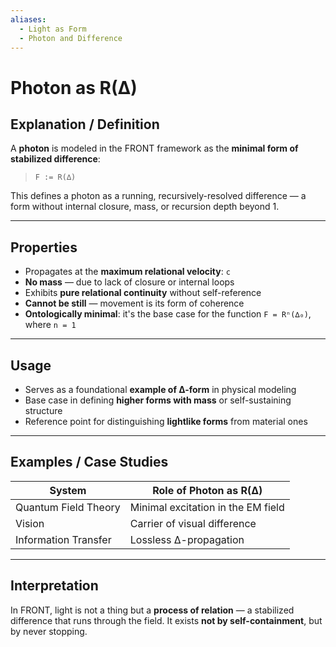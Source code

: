 ```yaml
---
aliases:
  - Light as Form
  - Photon and Difference
---
```


# Photon as R(∆)

## Explanation / Definition

A **photon** is modeled in the FRONT framework as the **minimal form of stabilized difference**:

> `F := R(∆)`

This defines a photon as a running, recursively-resolved difference — a form without internal closure, mass, or recursion depth beyond 1.

---

## Properties

* Propagates at the **maximum relational velocity**: `c`
* **No mass** — due to lack of closure or internal loops
* Exhibits **pure relational continuity** without self-reference
* **Cannot be still** — movement is its form of coherence
* **Ontologically minimal**: it's the base case for the function `F = Rⁿ(∆₀)`, where `n = 1`

---

## Usage

* Serves as a foundational **example of ∆-form** in physical modeling
* Base case in defining **higher forms with mass** or self-sustaining structure
* Reference point for distinguishing **lightlike forms** from material ones

---

## Examples / Case Studies

| System               | Role of Photon as R(∆)             |
| -------------------- | ---------------------------------- |
| Quantum Field Theory | Minimal excitation in the EM field |
| Vision               | Carrier of visual difference       |
| Information Transfer | Lossless ∆-propagation             |

---

## Interpretation

In FRONT, light is not a thing but a **process of relation** — a stabilized difference that runs through the field.
It exists **not by self-containment**, but by never stopping.